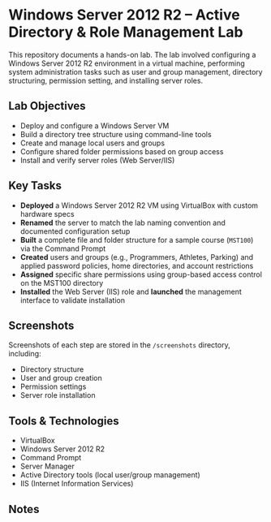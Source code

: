 # Windows Server 2012 R2 – Active Directory & Role Management Lab

This repository documents a hands-on lab. The lab involved configuring a Windows Server 2012 R2 environment in a virtual machine, performing system administration tasks such as user and group management, directory structuring, permission setting, and installing server roles.

## Lab Objectives

- Deploy and configure a Windows Server VM
- Build a directory tree structure using command-line tools
- Create and manage local users and groups
- Configure shared folder permissions based on group access
- Install and verify server roles (Web Server/IIS)

## Key Tasks

- **Deployed** a Windows Server 2012 R2 VM using VirtualBox with custom hardware specs
- **Renamed** the server to match the lab naming convention and documented configuration setup
- **Built** a complete file and folder structure for a sample course (`MST100`) via the Command Prompt
- **Created** users and groups (e.g., Programmers, Athletes, Parking) and applied password policies, home directories, and account restrictions
- **Assigned** specific share permissions using group-based access control on the MST100 directory
- **Installed** the Web Server (IIS) role and **launched** the management interface to validate installation

## Screenshots

Screenshots of each step are stored in the `/screenshots` directory, including:
- Directory structure
- User and group creation
- Permission settings
- Server role installation

## Tools & Technologies

- VirtualBox
- Windows Server 2012 R2
- Command Prompt
- Server Manager
- Active Directory tools (local user/group management)
- IIS (Internet Information Services)

## Notes



